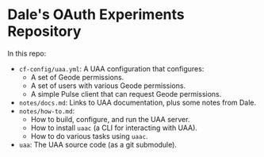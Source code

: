 # Dale's OAuth Experiments Repository

In this repo:

- `cf-config/uaa.yml`:
  A UAA configuration that configures:
  - A set of Geode permissions.
  - A set of users with various Geode permissions.
  - A simple Pulse client that can request Geode permissions.
- `notes/docs.md`:
  Links to UAA documentation,
  plus some notes from Dale.
- `notes/how-to.md`:
  - How to build, configure, and run the UAA server.
  - How to install `uaac` (a CLI for interacting with UAA).
  - How to do various tasks using `uaac`.
- `uaa`:
  The UAA source code (as a git submodule).
